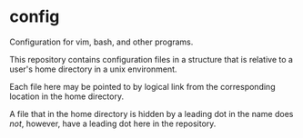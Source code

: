 # config

Configuration for vim, bash, and other programs.

This repository contains configuration files in a structure that is relative to
a user's home directory in a unix environment.

Each file here may be pointed to by logical link from the corresponding
location in the home directory.

A file that in the home directory is hidden by a leading dot in the name does
*not*, however, have a leading dot here in the repository.

